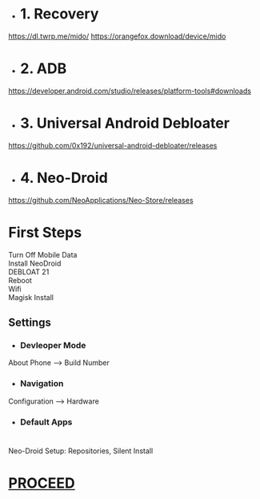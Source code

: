- # 1. Recovery
https://dl.twrp.me/mido/
https://orangefox.download/device/mido

- # 2. ADB
https://developer.android.com/studio/releases/platform-tools#downloads

- # 3. Universal Android Debloater
https://github.com/0x192/universal-android-debloater/releases

- # 4. Neo-Droid
https://github.com/NeoApplications/Neo-Store/releases

# First Steps

Turn Off Mobile Data<br>
Install NeoDroid<br>
DEBLOAT 21<br>
Reboot<br>
Wifi<br>
Magisk Install<br>

## Settings

- ### Devleoper Mode

About Phone --> Build Number

- ### Navigation

Configuration --> Hardware

- ### Default Apps
# 

Neo-Droid Setup: Repositories, Silent Install<br>

# [PROCEED](https://github.com/Hooke012/OmniGuides/blob/main/Software/Android.md)
